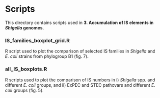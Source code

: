 # Scripts
This directory contains scripts used in **3. Accumulation of IS elements in _Shigella_ genomes**.

### IS_families_boxplot_grid.R
R script used to plot the comparison of selected IS families in _Shigella_ and _E. coli_ strains from phylogroup B1 (fig. 7).

### all_IS_boxplots.R
R scripts used to plot the comparison of IS numbers in i) _Shigella_ spp. and different _E. coli_ groups, and ii) ExPEC and 
STEC pathovars and different _E. coli_ groups (fig. 5).
